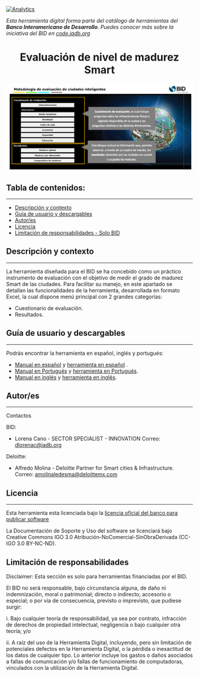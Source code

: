 
[![Analytics](https://gabeacon.irvinlim.com/UA-4677001-16/Metodologia-de-evaluacion-de-ciudades-inteligentes/readme?useReferer)](https://github.com/EL-BID/Evaluacion-de-nivel-de-madurez-Smart)

*Esta herramienta digital forma parte del catálogo de herramientas del **Banco Interamericano de Desarrollo**. Puedes conocer más sobre la iniciativa del BID en [code.iadb.org](https://code.iadb.org)*

<h1 align="center"> Evaluación de nivel de madurez Smart</h1>
<p align="center"><img src="https://raw.githubusercontent.com/EL-BID/Evaluacion-de-nivel-de-madurez-Smart/main/evaluacio%CC%81n-smart-cities-interfaz.png"/></p> 

## Tabla de contenidos:
---

- [Descripción y contexto](#descripción-y-contexto)
- [Guía de usuario y descargables](#guía-de-usuario-y-descargables)
- [Autor/es](#autores)
- [Licencia](#licencia)
- [Limitación de responsabilidades - Solo BID](#limitación-de-responsabilidades)

## Descripción y contexto
---
La herramienta diseñada para el BID se ha concebido como un práctico instrumento de evaluación con el objetivo de medir
el grado de madurez Smart de las ciudades. Para facilitar su manejo, en este apartado se detallan las funcionalidades de la
herramienta, desarrollada en formato Excel, la cual dispone menú principal con 2 grandes categorías:
- Cuestionario de evaluación.
- Resultados. 

## Guía de usuario y descargables
---
Podrás encontrar la herramienta en español, inglés y portugués:
- [Manual en español](https://github.com/EL-BID/Evaluacion-de-nivel-de-madurez-Smart/blob/main/Manual%202021.10.27.pdf) y [herramienta en español](https://github.com/EL-BID/Evaluacion-de-nivel-de-madurez-Smart/blob/main/Herramienta%20Espan%CC%83ol.xlsm) .
- [Manual en Portugués](https://github.com/EL-BID/Evaluacion-de-nivel-de-madurez-Smart/blob/main/Manual%20Portugue%CC%81s%202021.10.29.pdf) y [herramienta en Portugués](https://github.com/EL-BID/Evaluacion-de-nivel-de-madurez-Smart/blob/main/Herramienta%20Portugue%CC%81s.xlsm).
- [Manual en inglés](https://github.com/EL-BID/Evaluacion-de-nivel-de-madurez-Smart/blob/main/Manual%20Ingles%202021.10.29.pdf) y [herramienta en inglés](https://github.com/EL-BID/Evaluacion-de-nivel-de-madurez-Smart/blob/main/Herramienta%20Espan%CC%83ol.xlsm).
 	
## Autor/es
---
Contactos

BID:
- Lorena Cano - SECTOR SPECIALIST - INNOVATION 
Correo: dlorenac@iadb.org

Deloitte:
- Alfredo Molina - Deloitte Partner for Smart cities & Infrastructure.
Correo: amolinaledesma@deloittemx.com

## Licencia 
---

Esta herramienta esta licenciada bajo la [licencia oficial del banco para publicar software](https://github.com/EL-BID/Evaluacion-de-nivel-de-madurez-Smart/blob/main/LICENSE.md)

La Documentación de Soporte y Uso del software se licenciará bajo Creative Commons IGO 3.0 Atribución-NoComercial-SinObraDerivada (CC-IGO 3.0 BY-NC-ND).

## Limitación de responsabilidades
Disclaimer: Esta sección es solo para herramientas financiadas por el BID.

El BID no será responsable, bajo circunstancia alguna, de daño ni indemnización, moral o patrimonial; directo o indirecto; accesorio o especial; o por vía de consecuencia, previsto o imprevisto, que pudiese surgir:

i. Bajo cualquier teoría de responsabilidad, ya sea por contrato, infracción de derechos de propiedad intelectual, negligencia o bajo cualquier otra teoría; y/o

ii. A raíz del uso de la Herramienta Digital, incluyendo, pero sin limitación de potenciales defectos en la Herramienta Digital, o la pérdida o inexactitud de los datos de cualquier tipo. Lo anterior incluye los gastos o daños asociados a fallas de comunicación y/o fallas de funcionamiento de computadoras, vinculados con la utilización de la Herramienta Digital.
